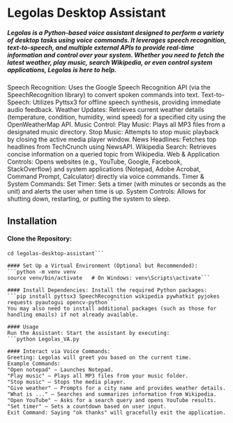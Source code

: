# Legolas Desktop Assistant
##### Legolas is a Python-based voice assistant designed to perform a variety of desktop tasks using voice commands. It leverages speech recognition, text-to-speech, and multiple external APIs to provide real-time information and control over your system. Whether you need to fetch the latest weather, play music, search Wikipedia, or even control system applications, Legolas is here to help.

Speech Recognition: Uses the Google Speech Recognition API (via the SpeechRecognition library) to convert spoken commands into text.
Text-to-Speech: Utilizes Pyttsx3 for offline speech synthesis, providing immediate audio feedback.
Weather Updates: Retrieves current weather details (temperature, condition, humidity, wind speed) for a specified city using the OpenWeatherMap API.
Music Control:
Play Music: Plays all MP3 files from a designated music directory.
Stop Music: Attempts to stop music playback by closing the active media player window.
News Headlines: Fetches top headlines from TechCrunch using NewsAPI.
Wikipedia Search: Retrieves concise information on a queried topic from Wikipedia.
Web & Application Controls: Opens websites (e.g., YouTube, Google, Facebook, StackOverflow) and system applications (Notepad, Adobe Acrobat, Command Prompt, Calculator) directly via voice commands.
Timer & System Commands:
Set Timer: Sets a timer (with minutes or seconds as the unit) and alerts the user when time is up.
System Controls: Allows for shutting down, restarting, or putting the system to sleep.

## Installation
#### Clone the Repository:
```git clone https://github.com/yourusername/legolas-desktop-assistant.git
cd legolas-desktop-assistant```

#### Set Up a Virtual Environment (Optional but Recommended):
```python -m venv venv
source venv/bin/activate   # On Windows: venv\Scripts\activate```

#### Install Dependencies: Install the required Python packages:
```pip install pyttsx3 SpeechRecognition wikipedia pywhatkit pyjokes requests pyautogui opencv-python```
You may also need to install additional packages (such as those for handling emails) if not already available.

#### Usage
Run the Assistant: Start the assistant by executing:
```python Legolas_VA.py

#### Interact via Voice Commands:
Greeting: Legolas will greet you based on the current time.
Example Commands:
"Open notepad" – Launches Notepad.
"Play music" – Plays all MP3 files from your music folder.
"Stop music" – Stops the media player.
"Give weather" – Prompts for a city name and provides weather details.
"What is ..." – Searches and summarizes information from Wikipedia.
"Open YouTube" – Asks for a search query and opens YouTube results.
"Set timer" – Sets a countdown based on user input.
Exit Command: Saying "ok thanks" will gracefully exit the application.
